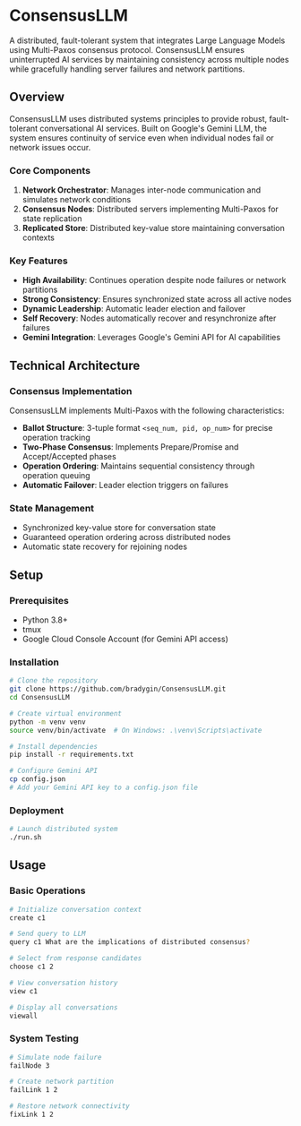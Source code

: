 # ConsensusLLM

A distributed, fault-tolerant system that integrates Large Language Models using Multi-Paxos consensus protocol. ConsensusLLM ensures uninterrupted AI services by maintaining consistency across multiple nodes while gracefully handling server failures and network partitions.

## Overview

ConsensusLLM uses distributed systems principles to provide robust, fault-tolerant conversational AI services. Built on Google's Gemini LLM, the system ensures continuity of service even when individual nodes fail or network issues occur.

### Core Components
1. **Network Orchestrator**: Manages inter-node communication and simulates network conditions
2. **Consensus Nodes**: Distributed servers implementing Multi-Paxos for state replication
3. **Replicated Store**: Distributed key-value store maintaining conversation contexts

### Key Features
- **High Availability**: Continues operation despite node failures or network partitions
- **Strong Consistency**: Ensures synchronized state across all active nodes
- **Dynamic Leadership**: Automatic leader election and failover
- **Self Recovery**: Nodes automatically recover and resynchronize after failures
- **Gemini Integration**: Leverages Google's Gemini API for AI capabilities

## Technical Architecture

### Consensus Implementation
ConsensusLLM implements Multi-Paxos with the following characteristics:
- **Ballot Structure**: 3-tuple format `<seq_num, pid, op_num>` for precise operation tracking
- **Two-Phase Consensus**: Implements Prepare/Promise and Accept/Accepted phases
- **Operation Ordering**: Maintains sequential consistency through operation queuing
- **Automatic Failover**: Leader election triggers on failures

### State Management
- Synchronized key-value store for conversation state
- Guaranteed operation ordering across distributed nodes
- Automatic state recovery for rejoining nodes

## Setup

### Prerequisites
- Python 3.8+
- tmux
- Google Cloud Console Account (for Gemini API access)

### Installation
```bash
# Clone the repository
git clone https://github.com/bradygin/ConsensusLLM.git
cd ConsensusLLM

# Create virtual environment
python -m venv venv
source venv/bin/activate  # On Windows: .\venv\Scripts\activate

# Install dependencies
pip install -r requirements.txt

# Configure Gemini API
cp config.json
# Add your Gemini API key to a config.json file
```

### Deployment
```bash
# Launch distributed system
./run.sh
```

## Usage

### Basic Operations
```bash
# Initialize conversation context
create c1

# Send query to LLM
query c1 What are the implications of distributed consensus?

# Select from response candidates
choose c1 2

# View conversation history
view c1

# Display all conversations
viewall
```

### System Testing
```bash
# Simulate node failure
failNode 3

# Create network partition
failLink 1 2

# Restore network connectivity
fixLink 1 2
```
